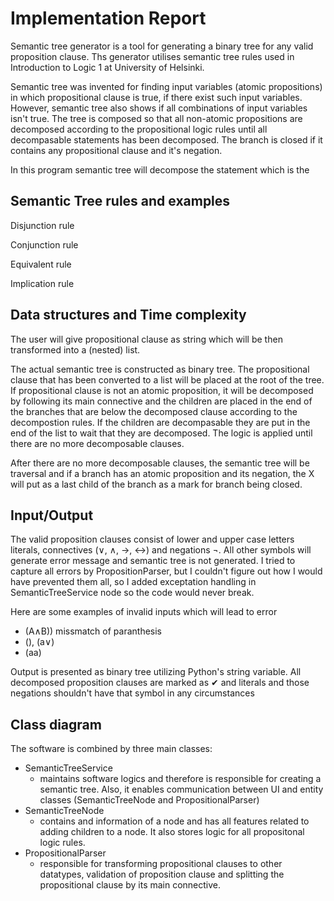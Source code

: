 
# Implementation Report

Semantic tree generator is a tool for generating a binary tree for any valid proposition clause. Ths generator utilises semantic tree rules used in Introduction to Logic 1 at University of Helsinki. 

Semantic tree was invented for finding input variables (atomic propositions) in which propositional clause is true, if there exist such input variables. However, semantic tree also shows if all combinations of input variables isn't true. The tree is composed so that all non-atomic propositions are decomposed according to the propositional logic rules until all decompasable statements has been decomposed. The branch is closed if it contains any propositional clause and it's negation. 

In this program semantic tree will decompose the statement which is the 

## Semantic Tree rules and examples

Disjunction rule 

Conjunction rule

Equivalent rule

Implication rule

## Data structures and Time complexity

The user will give propositional clause as string which will be then transformed into a (nested) list.

The actual semantic tree is constructed as binary tree. The propositional clause that has been converted to a list will be placed at the root of the tree. If propositional clause is not an atomic proposition, it will be decomposed by following its main connective and the children are placed in the end of the branches that are below the decomposed clause according to the decompostion rules. If the children are decompasable they are put in the end of the list to wait that they are decomposed. The logic is applied until there are no more decomposable clauses.

After there are no more decomposable clauses, the semantic tree will be traversal and if a branch has an atomic proposition and its negation, the X will put as a last child of the branch as a mark for branch being closed. 

## Input/Output

The valid proposition clauses consist of lower and upper case letters literals, connectives (∨, ∧, →, ↔) and negations ¬. All other symbols will generate error message and semantic tree is not generated. I tried to capture all errors by PropositionParser, but I couldn't figure out how I would have prevented them all, so I added exceptation handling in SemanticTreeService node so the code would never break.

Here are some examples of invalid inputs which will lead to error
- (A∧B)) missmatch of paranthesis
- (), (a∨)
- (aa)

Output is presented as binary tree utilizing Python's string variable. All decomposed proposition clauses are marked as ✔ and literals and those negations shouldn't have that symbol in any circumstances

## Class diagram

The software is combined by three main classes:
- SemanticTreeService
   -  maintains software logics and therefore is responsible for creating a semantic tree. Also, it enables communication between UI and entity classes (SemanticTreeNode and PropositionalParser)
- SemanticTreeNode
   -  contains and information of a node and has all features related to adding children to a node. It also stores logic for all propositonal logic rules.
- PropositionalParser
   - responsible for transforming propositional clauses to other datatypes, validation of proposition clause and splitting the propositional clause by its main connective.
